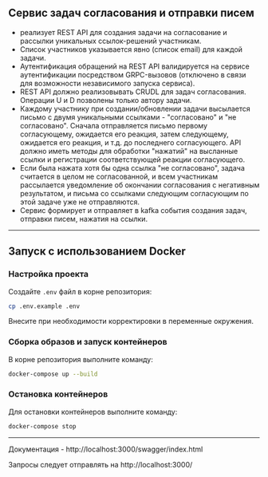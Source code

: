 ## Сервис задач согласования и отправки писем 

* реализует REST API для создания задачи на согласование и рассылки уникальных ссылок-решений участникам. 
* Список участников указывается явно (список email) для каждой задачи. 
* Аутентификация обращений на REST API валидируется на сервисе аутентификации посредством GRPC-вызовов (отключено в связи для возможности независимого запуска сервиса). 
* REST API должно реализовывать CRUDL для задач согласования. Операции U и D позволены только автору задачи. 
* Каждому участнику при создании/обновлении задачи высылается письмо с двумя уникальными ссылками - "согласовано" и "не согласовано". Сначала отправляется письмо первому согласующему, ожидается его реакция, затем следующему, ожидается его реакция, и т.д. до последнего согласующего. API должно иметь методы для обработки "нажатий" на высланные ссылки и регистрации соответствующей реакции согласующего. 
* Если была нажата хотя бы одна ссылка "не согласовано", задача считается в целом не согласованной, и всем участникам рассылается уведомление об окончании согласования с негативным результатом, и письма со ссылками следующим согласующим по этой задаче уже не отправляются. 
* Сервис формирует и отправляет в kafka события создания задач, отправки писем, нажатия на ссылки.

---

## Запуск с использованием Docker

### Настройка проекта

Создайте `.env` файл в корне репозитория:

```bash
cp .env.example .env
```

Внесите при необходимости корректировки в переменные окружения.

### Сборка образов и запуск контейнеров

В корне репозитория выполните команду:

```bash
docker-compose up --build
```

### Остановка контейнеров

Для остановки контейнеров выполните команду:

```bash
docker-compose stop
```

---

Документация - http://localhost:3000/swagger/index.html

Запросы следует отправлять на http://localhost:3000/
